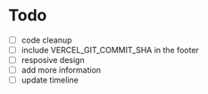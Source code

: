 # Todo
- [ ] code cleanup
- [ ] include VERCEL_GIT_COMMIT_SHA in the footer 
- [ ] resposive design
- [ ] add more information
- [ ] update timeline
